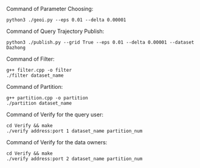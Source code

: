 Command of Parameter Choosing:

```shell
python3 ./geoi.py --eps 0.01 --delta 0.00001
```

Command of Query Trajectory Publish:

```shell
python3 ./publish.py --grid True --eps 0.01 --delta 0.00001 --dataset Dazhong
```

Command of Filter:

```shell
g++ filter.cpp -o filter
./filter dataset_name
```

Command of Partition:

```shell
g++ partition.cpp -o partition
./partition dataset_name
```

Command of Verify for the query user:

```shell
cd Verify && make
./verify address:port 1 dataset_name partition_num
```

Command of Verify for the data owners:

```shell
cd Verify && make
./verify address:port 2 dataset_name partition_num
```

